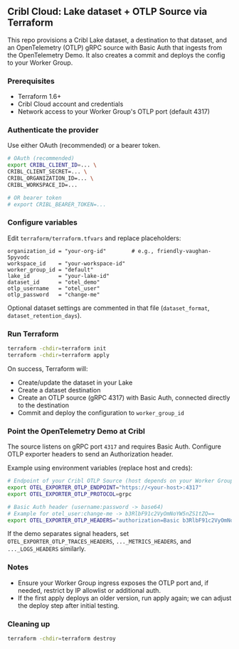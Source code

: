 ## Cribl Cloud: Lake dataset + OTLP Source via Terraform

This repo provisions a Cribl Lake dataset, a destination to that dataset, and an OpenTelemetry (OTLP) gRPC source with Basic Auth that ingests from the OpenTelemetry Demo. It also creates a commit and deploys the config to your Worker Group.

### Prerequisites
- Terraform 1.6+
- Cribl Cloud account and credentials
- Network access to your Worker Group's OTLP port (default 4317)

### Authenticate the provider
Use either OAuth (recommended) or a bearer token.

```bash
# OAuth (recommended)
export CRIBL_CLIENT_ID=... \
CRIBL_CLIENT_SECRET=... \
CRIBL_ORGANIZATION_ID=... \
CRIBL_WORKSPACE_ID=...

# OR bearer token
# export CRIBL_BEARER_TOKEN=...
```

### Configure variables
Edit `terraform/terraform.tfvars` and replace placeholders:

```hcl
organization_id = "your-org-id"        # e.g., friendly-vaughan-5pyvodc
workspace_id    = "your-workspace-id"
worker_group_id = "default"
lake_id         = "your-lake-id"
dataset_id      = "otel_demo"
otlp_username   = "otel_user"
otlp_password   = "change-me"
```

Optional dataset settings are commented in that file (`dataset_format`, `dataset_retention_days`).

### Run Terraform
```bash
terraform -chdir=terraform init
terraform -chdir=terraform apply
```
On success, Terraform will:
- Create/update the dataset in your Lake
- Create a dataset destination
- Create an OTLP source (gRPC 4317) with Basic Auth, connected directly to the destination
- Commit and deploy the configuration to `worker_group_id`

### Point the OpenTelemetry Demo at Cribl
The source listens on gRPC port `4317` and requires Basic Auth. Configure OTLP exporter headers to send an Authorization header.

Example using environment variables (replace host and creds):
```bash
# Endpoint of your Cribl OTLP Source (host depends on your Worker Group ingress)
export OTEL_EXPORTER_OTLP_ENDPOINT="https://<your-host>:4317"
export OTEL_EXPORTER_OTLP_PROTOCOL=grpc

# Basic Auth header (username:password -> base64)
# Example for otel_user:change-me -> b3RlbF91c2VyOmNoYW5nZS1tZQ==
export OTEL_EXPORTER_OTLP_HEADERS="authorization=Basic b3RlbF91c2VyOmNoYW5nZS1tZQ=="
```
If the demo separates signal headers, set `OTEL_EXPORTER_OTLP_TRACES_HEADERS`, `..._METRICS_HEADERS`, and `..._LOGS_HEADERS` similarly.

### Notes
- Ensure your Worker Group ingress exposes the OTLP port and, if needed, restrict by IP allowlist or additional auth.
- If the first apply deploys an older version, run apply again; we can adjust the deploy step after initial testing.

### Cleaning up
```bash
terraform -chdir=terraform destroy
```
